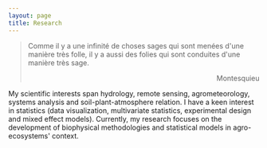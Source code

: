 ```yaml
---
layout: page
title: Research
---
```


> Comme il y a une infinité de choses sages qui sont menées d'une manière très folle, il y a aussi des folies qui sont conduites d'une manière très sage.
> <div style="text-align: right"> Montesquieu </div>

My scientific interests span hydrology, remote sensing, agrometeorology, systems analysis and soil-plant-atmosphere relation. I have a keen interest in statistics (data visualization, multivariate statistics, experimental design and mixed effect models). Currently, my research focuses on the development of biophysical methodologies and statistical models in agro-ecosystems' context.


